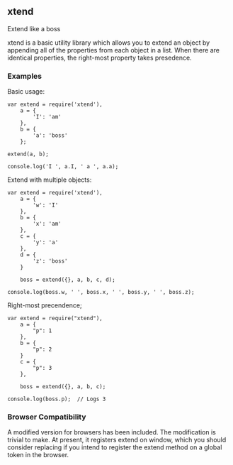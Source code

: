 ## xtend

Extend like a boss

xtend is a basic utility library which allows you to extend an object by appending all of the properties from each object in a list. When there are identical properties, the right-most property takes presedence.



### Examples

Basic usage:

    var extend = require('xtend'),
        a = {
            'I': 'am'
        },
        b = {
            'a': 'boss'
        };

    extend(a, b);

    console.log('I ', a.I, ' a ', a.a);
    
Extend with multiple objects:

    var extend = require('xtend'),
        a = {
            'w': 'I'
        },
        b = {
            'x': 'am'
        },
        c = {
            'y': 'a'
        },
        d = {
            'z': 'boss'
        }

        boss = extend({}, a, b, c, d);

    console.log(boss.w, ' ', boss.x, ' ', boss.y, ' ', boss.z);
    
Right-most precendence;

    var extend = require("xtend"),
        a = {
            "p": 1
        },
        b = {
            "p": 2
        }
        c = {
            "p": 3
        },

        boss = extend({}, a, b, c);

    console.log(boss.p);  // Logs 3
    
### Browser Compatibility

A modified version for browsers has been included. The modification is trivial to make. At present, it registers extend on window, which you should consider replacing if you intend to register the extend method on a global token in the browser.